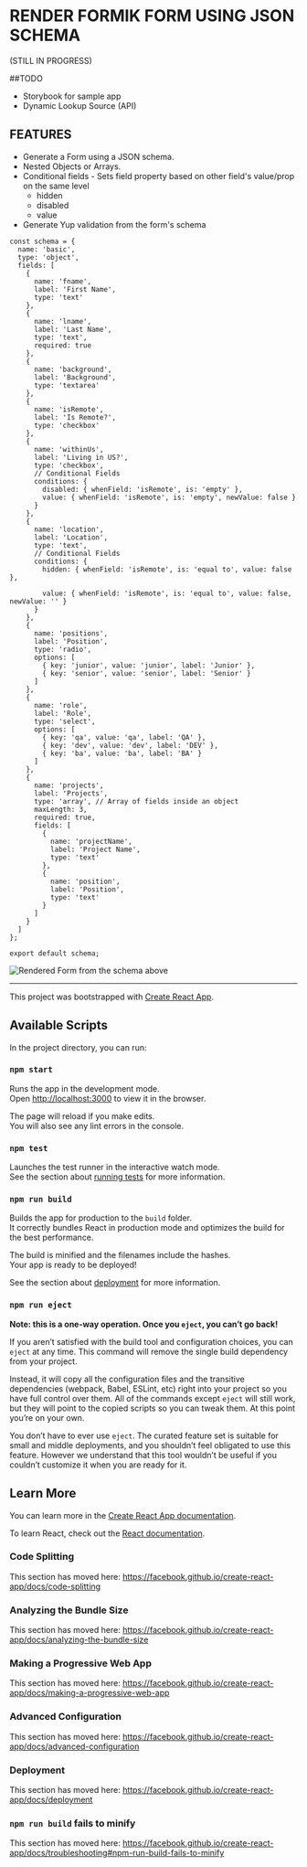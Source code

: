 # RENDER FORMIK FORM USING JSON SCHEMA

(STILL IN PROGRESS)

##TODO

- Storybook for sample app
- Dynamic Lookup Source (API)

## FEATURES

- Generate a Form using a JSON schema.
- Nested Objects or Arrays.
- Conditional fields - Sets field property based on other field's value/prop on the same level
  - hidden
  - disabled
  - value
- Generate Yup validation from the form's schema

```
const schema = {
  name: 'basic',
  type: 'object',
  fields: [
    {
      name: 'fname',
      label: 'First Name',
      type: 'text'
    },
    {
      name: 'lname',
      label: 'Last Name',
      type: 'text',
      required: true
    },
    {
      name: 'background',
      label: 'Background',
      type: 'textarea'
    },
    {
      name: 'isRemote',
      label: 'Is Remote?',
      type: 'checkbox'
    },
    {
      name: 'withinUs',
      label: 'Living in US?',
      type: 'checkbox',
      // Conditional Fields
      conditions: {
        disabled: { whenField: 'isRemote', is: 'empty' },
        value: { whenField: 'isRemote', is: 'empty', newValue: false }
      }
    },
    {
      name: 'location',
      label: 'Location',
      type: 'text',
      // Conditional Fields
      conditions: {
        hidden: { whenField: 'isRemote', is: 'equal to', value: false },

        value: { whenField: 'isRemote', is: 'equal to', value: false, newValue: '' }
      }
    },
    {
      name: 'positions',
      label: 'Position',
      type: 'radio',
      options: [
        { key: 'junior', value: 'junior', label: 'Junior' },
        { key: 'senior', value: 'senior', label: 'Senior' }
      ]
    },
    {
      name: 'role',
      label: 'Role',
      type: 'select',
      options: [
        { key: 'qa', value: 'qa', label: 'QA' },
        { key: 'dev', value: 'dev', label: 'DEV' },
        { key: 'ba', value: 'ba', label: 'BA' }
      ]
    },
    {
      name: 'projects',
      label: 'Projects',
      type: 'array', // Array of fields inside an object
      maxLength: 3,
      required: true,
      fields: [
        {
          name: 'projectName',
          label: 'Project Name',
          type: 'text'
        },
        {
          name: 'position',
          label: 'Position',
          type: 'text'
        }
      ]
    }
  ]
};

export default schema;

```

![Rendered Form from the schema above](/sample-app/images/sample-app.gif)

---

This project was bootstrapped with [Create React App](https://github.com/facebook/create-react-app).

## Available Scripts

In the project directory, you can run:

### `npm start`

Runs the app in the development mode.<br />
Open [http://localhost:3000](http://localhost:3000) to view it in the browser.

The page will reload if you make edits.<br />
You will also see any lint errors in the console.

### `npm test`

Launches the test runner in the interactive watch mode.<br />
See the section about [running tests](https://facebook.github.io/create-react-app/docs/running-tests) for more information.

### `npm run build`

Builds the app for production to the `build` folder.<br />
It correctly bundles React in production mode and optimizes the build for the best performance.

The build is minified and the filenames include the hashes.<br />
Your app is ready to be deployed!

See the section about [deployment](https://facebook.github.io/create-react-app/docs/deployment) for more information.

### `npm run eject`

**Note: this is a one-way operation. Once you `eject`, you can’t go back!**

If you aren’t satisfied with the build tool and configuration choices, you can `eject` at any time. This command will remove the single build dependency from your project.

Instead, it will copy all the configuration files and the transitive dependencies (webpack, Babel, ESLint, etc) right into your project so you have full control over them. All of the commands except `eject` will still work, but they will point to the copied scripts so you can tweak them. At this point you’re on your own.

You don’t have to ever use `eject`. The curated feature set is suitable for small and middle deployments, and you shouldn’t feel obligated to use this feature. However we understand that this tool wouldn’t be useful if you couldn’t customize it when you are ready for it.

## Learn More

You can learn more in the [Create React App documentation](https://facebook.github.io/create-react-app/docs/getting-started).

To learn React, check out the [React documentation](https://reactjs.org/).

### Code Splitting

This section has moved here: https://facebook.github.io/create-react-app/docs/code-splitting

### Analyzing the Bundle Size

This section has moved here: https://facebook.github.io/create-react-app/docs/analyzing-the-bundle-size

### Making a Progressive Web App

This section has moved here: https://facebook.github.io/create-react-app/docs/making-a-progressive-web-app

### Advanced Configuration

This section has moved here: https://facebook.github.io/create-react-app/docs/advanced-configuration

### Deployment

This section has moved here: https://facebook.github.io/create-react-app/docs/deployment

### `npm run build` fails to minify

This section has moved here: https://facebook.github.io/create-react-app/docs/troubleshooting#npm-run-build-fails-to-minify
